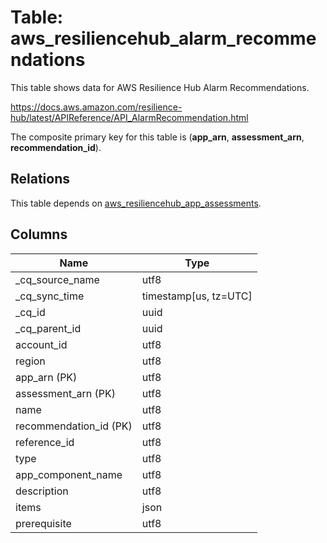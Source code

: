 # Table: aws_resiliencehub_alarm_recommendations

This table shows data for AWS Resilience Hub Alarm Recommendations.

https://docs.aws.amazon.com/resilience-hub/latest/APIReference/API_AlarmRecommendation.html

The composite primary key for this table is (**app_arn**, **assessment_arn**, **recommendation_id**).

## Relations

This table depends on [aws_resiliencehub_app_assessments](aws_resiliencehub_app_assessments).

## Columns

| Name          | Type          |
| ------------- | ------------- |
|_cq_source_name|utf8|
|_cq_sync_time|timestamp[us, tz=UTC]|
|_cq_id|uuid|
|_cq_parent_id|uuid|
|account_id|utf8|
|region|utf8|
|app_arn (PK)|utf8|
|assessment_arn (PK)|utf8|
|name|utf8|
|recommendation_id (PK)|utf8|
|reference_id|utf8|
|type|utf8|
|app_component_name|utf8|
|description|utf8|
|items|json|
|prerequisite|utf8|